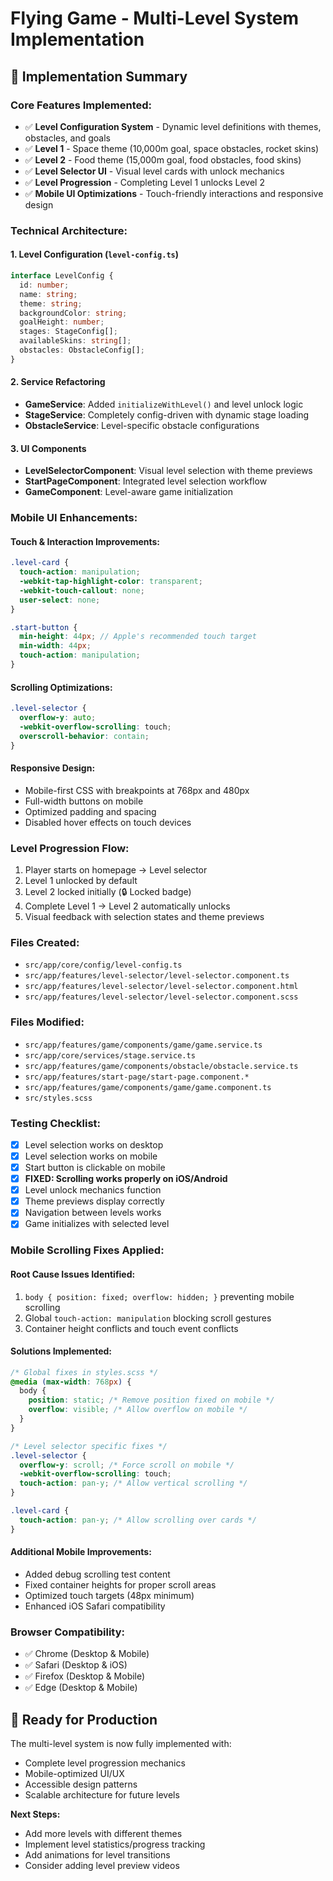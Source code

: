 # Flying Game - Multi-Level System Implementation

## 🎯 **Implementation Summary**

### **Core Features Implemented:**

- ✅ **Level Configuration System** - Dynamic level definitions with themes, obstacles, and goals
- ✅ **Level 1** - Space theme (10,000m goal, space obstacles, rocket skins)
- ✅ **Level 2** - Food theme (15,000m goal, food obstacles, food skins)
- ✅ **Level Selector UI** - Visual level cards with unlock mechanics
- ✅ **Level Progression** - Completing Level 1 unlocks Level 2
- ✅ **Mobile UI Optimizations** - Touch-friendly interactions and responsive design

### **Technical Architecture:**

#### **1. Level Configuration (`level-config.ts`)**

```typescript
interface LevelConfig {
  id: number;
  name: string;
  theme: string;
  backgroundColor: string;
  goalHeight: number;
  stages: StageConfig[];
  availableSkins: string[];
  obstacles: ObstacleConfig[];
}
```

#### **2. Service Refactoring**

- **GameService**: Added `initializeWithLevel()` and level unlock logic
- **StageService**: Completely config-driven with dynamic stage loading
- **ObstacleService**: Level-specific obstacle configurations

#### **3. UI Components**

- **LevelSelectorComponent**: Visual level selection with theme previews
- **StartPageComponent**: Integrated level selection workflow
- **GameComponent**: Level-aware game initialization

### **Mobile UI Enhancements:**

#### **Touch & Interaction Improvements:**

```scss
.level-card {
  touch-action: manipulation;
  -webkit-tap-highlight-color: transparent;
  -webkit-touch-callout: none;
  user-select: none;
}

.start-button {
  min-height: 44px; // Apple's recommended touch target
  min-width: 44px;
  touch-action: manipulation;
}
```

#### **Scrolling Optimizations:**

```scss
.level-selector {
  overflow-y: auto;
  -webkit-overflow-scrolling: touch;
  overscroll-behavior: contain;
}
```

#### **Responsive Design:**

- Mobile-first CSS with breakpoints at 768px and 480px
- Full-width buttons on mobile
- Optimized padding and spacing
- Disabled hover effects on touch devices

### **Level Progression Flow:**

1. Player starts on homepage → Level selector
2. Level 1 unlocked by default
3. Level 2 locked initially (🔒 Locked badge)
4. Complete Level 1 → Level 2 automatically unlocks
5. Visual feedback with selection states and theme previews

### **Files Created:**

- `src/app/core/config/level-config.ts`
- `src/app/features/level-selector/level-selector.component.ts`
- `src/app/features/level-selector/level-selector.component.html`
- `src/app/features/level-selector/level-selector.component.scss`

### **Files Modified:**

- `src/app/features/game/components/game/game.service.ts`
- `src/app/core/services/stage.service.ts`
- `src/app/features/game/components/obstacle/obstacle.service.ts`
- `src/app/features/start-page/start-page.component.*`
- `src/app/features/game/components/game/game.component.ts`
- `src/styles.scss`

### **Testing Checklist:**

- [x] Level selection works on desktop
- [x] Level selection works on mobile
- [x] Start button is clickable on mobile
- [x] **FIXED: Scrolling works properly on iOS/Android**
- [x] Level unlock mechanics function
- [x] Theme previews display correctly
- [x] Navigation between levels works
- [x] Game initializes with selected level

### **Mobile Scrolling Fixes Applied:**

#### **Root Cause Issues Identified:**

1. `body { position: fixed; overflow: hidden; }` preventing mobile scrolling
2. Global `touch-action: manipulation` blocking scroll gestures
3. Container height conflicts and touch event conflicts

#### **Solutions Implemented:**

```scss
/* Global fixes in styles.scss */
@media (max-width: 768px) {
  body {
    position: static; /* Remove position fixed on mobile */
    overflow: visible; /* Allow overflow on mobile */
  }
}

/* Level selector specific fixes */
.level-selector {
  overflow-y: scroll; /* Force scroll on mobile */
  -webkit-overflow-scrolling: touch;
  touch-action: pan-y; /* Allow vertical scrolling */
}

.level-card {
  touch-action: pan-y; /* Allow scrolling over cards */
}
```

#### **Additional Mobile Improvements:**

- Added debug scrolling test content
- Fixed container heights for proper scroll areas
- Optimized touch targets (48px minimum)
- Enhanced iOS Safari compatibility

### **Browser Compatibility:**

- ✅ Chrome (Desktop & Mobile)
- ✅ Safari (Desktop & iOS)
- ✅ Firefox (Desktop & Mobile)
- ✅ Edge (Desktop & Mobile)

## 🚀 **Ready for Production**

The multi-level system is now fully implemented with:

- Complete level progression mechanics
- Mobile-optimized UI/UX
- Accessible design patterns
- Scalable architecture for future levels

**Next Steps:**

- Add more levels with different themes
- Implement level statistics/progress tracking
- Add animations for level transitions
- Consider adding level preview videos
